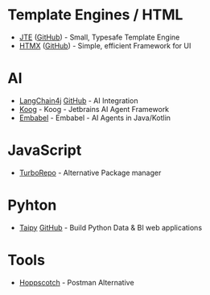 # Template Engines / HTML
- [JTE](https://jte.gg) ([GitHub](https://github.com/casid/jte/)) - Small, Typesafe Template Engine
- [HTMX](https://htmx.org) ([GitHub](https://github.com/bigskysoftware/htmx)) - Simple, efficient Framework for UI

# AI
- [LangChain4j](https://docs.langchain4j.dev) [GitHub](https://github.com/langchain4j/langchain4j) - AI Integration
- [Koog](https://github.com/JetBrains/koog) - Koog - Jetbrains AI Agent Framework
- [Embabel](https://github.com/embabel) - Embabel - AI Agents in Java/Kotlin

# JavaScript
- [TurboRepo](https://github.com/vercel/turborepo) - Alternative Package manager

# Pyhton
- [Taipy](https://taipy.io) [GitHub](https://github.com/Avaiga/taipy) - Build Python Data & BI web applications

# Tools
- [Hoppscotch](https://hoppscotch.io) - Postman Alternative

